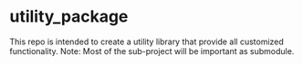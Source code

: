 # utility_package
This repo is intended to create a utility library that provide all customized functionality. Note: Most of the sub-project will be important as submodule.
